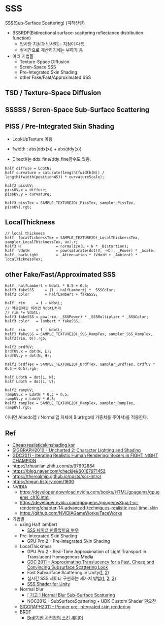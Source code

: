 # SSS

SSS(Sub-Surface Scattering) (피하산란)

- BSSRDF(Bidirectional surface-scattering reflectance distribution function)
  - 입사한 지점과 반사되는 지점이 다름.
  - 실시간으로 계산하기에는 부하가 큼
- 여러 기법들
  - Texture-Space Diffusion
  - Scren-Space SSS
  - Pre-Integrated Skin Shading
  - other Fake/Fast/Approximated SSS

## TSD / Texture-Space Diffusion

## SSSSS / Scren-Space Sub-Surface Scattering

## PISS / Pre-Integrated Skin Shading

- LookUpTexture 이용

- fwidth : abs(ddx(x)) + abs(ddy(x))
- DirectX는 ddx_fine/ddy_fine함수도 있음.

``` hlsl
half diffuse = LdotN;
half curvature = saturate(length(fwidth(N)) / length(fwidth(positionWS)) * curvatureScale);

half2 pissUV;
pissUV.x = diffuse;
pissUV.y = curvature;

half3 pissTex = SAMPLE_TEXTURE2D(_PissTex, sampler_PissTex, pissUV).rgb;
```

## LocalThickness

``` hlsl
// local thickness
half  localTicknessTex = SAMPLE_TEXTURE2D(_LocalThicknessTex, sampler_LocalThicknessTex, uv).r;
half3 H                = normalize(L + N * _Distortion);
half  VdotH            = pow(saturate(dot(V, -H)), _Power) * _Scale;
half  backLight        = _Attenuation * (VdotH + _Ambient) * localTicknessTex;
```

## other Fake/Fast/Approximated SSS

``` hlsl
half  halfLambert = NdotL * 0.5 + 0.5;
half3 fakeSSS     = (1 - halfLambert) * _SSSColor;
half3 color       = halfLambert + fakeSSS;
```

``` hlsl
half  rim     = 1 - NdotL;
// 역광일때만 하려면 VdotL처리
// rim *= VdotL;
half3 fakeSSS = pow(rim, _SSSPower) * _SSSMultiplier * _SSSColor;
half3 color   = lambert * fakeSSS;
```

``` hlsl
half  rim     = 1 - NdotL;
half3 fakeSSS = SAMPLE_TEXTURE2D(_SSS_RampTex, sampler_SSS_RampTex, half2(rim, 0)).rgb;
```

``` hlsl
half2 brdfUV;
brdfUV.x = dot(N, L);
brdfUV.y = dot(N, H);

half3 brdfTex = SAMPLE_TEXTURE2D(_BrdfTex, sampler_BrdfTex, brdfUV * 0.5 + 0.5).rgb;
```

``` hlsl
half LdotN = dot(L, N);
half LdotV = dot(L, V);

half2 rampUV;
rampUV.x = LdotN * 0.3 + 0.5;
rampUV.y = LdotV * 0.8;
half3 rampTex = SAMPLE_TEXTURE2D(_RampTex, sampler_RampTex, rampUV).rgb;
```

아니면 Albedo맵 / Normal맵 자체에 Blur(rgb에 가중치를 주어서)를 적용한다.

## Ref

- [Cheap realisticskinshading kor ](https://www.slideshare.net/leemwymw/cheap-realisticskinshading-kor)
- [SIGGRAPH2010 - Uncharted 2: Character Lighting and Shading](https://advances.realtimerendering.com/s2010/index.html)
- [GDC2011 - Iterating Realistic Human Rendering: Boxers in FIGHT NIGHT CHAMPION](https://www.gdcvault.com/browse/gdc-11/play/1014661)
- <https://zhuanlan.zhihu.com/p/97892884>
- <https://blog.naver.com/checkjei/60167971452>
- <https://therealmjp.github.io/posts/sss-intro/>
- <https://mgun.tistory.com/1600>
- NVIDIA
  - <https://developer.download.nvidia.com/books/HTML/gpugems/gpugems_ch16.html>
  - <https://developer.nvidia.com/gpugems/gpugems3/part-iii-rendering/chapter-14-advanced-techniques-realistic-real-time-skin>
  - <https://github.com/NVIDIAGameWorks/FaceWorks>
- 기법별
  - using Half lambert
    - [SSS 쉐이더 만들었어요 뿌우](http://chulin28ho.egloos.com/5591833)
  - Pre-Integrated Skin Shading
    - GPU Pro 2 - Pre-Integrated Skin Shading
  - LocalThickness
    - GPU Pro 2 - Real-Time Approximation of Light Transport in Translucent Homogenous Media
    - [GDC 2011 – Approximating Translucency for a Fast, Cheap and Convincing Subsurface Scattering Look](https://colinbarrebrisebois.com/2011/03/07/gdc-2011-approximating-translucency-for-a-fast-cheap-and-convincing-subsurface-scattering-look/)
    - Fast Subsurface Scattering in Unity([1](https://www.alanzucconi.com/2017/08/30/fast-subsurface-scattering-1/), [2](https://www.alanzucconi.com/2017/08/30/fast-subsurface-scattering-2/))
    - 실시간 SSS 셰이더 구현하는 세가지 방법([1](https://blog.naver.com/mnpshino/221442188568), [2](https://blog.naver.com/mnpshino/221442196618), [3](https://blog.naver.com/mnpshino/221442210257))
    - [SSS Shader for Unity](https://chulin28ho.tistory.com/515)
  - Normal blur
    - [[ 기고 ] Normal Blur Sub-Surface Scattering](https://lifeisforu.tistory.com/517)
    - NOC2012 - SubSurfaceScattering + UDK Custom Shader 권오찬
  - [SIGGRAPH2011 - Penner pre-integrated skin rendering](https://www.slideshare.net/leegoonz/penner-preintegrated-skin-rendering-siggraph-2011-advances-in-realtime-rendering-course)
  - BRDF
    - [Brdf기반 사전정의 스킨 셰이더](https://www.slideshare.net/jalnaga/brdf)
